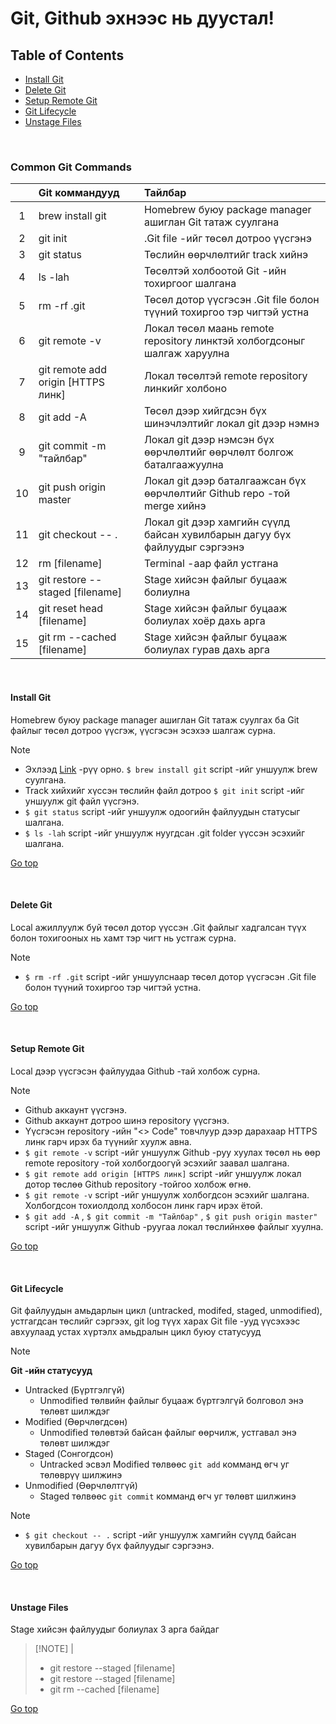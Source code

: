 # Git, Github эхнээс нь дуустал!

## Table of Contents

- [Install Git](#install-git)
- [Delete Git](#delete-git)
- [Setup Remote Git](#setup-remote-git)
- [Git Lifecycle](#git-lifecycle)
- [Unstage Files](#unstage-files)

<br>

### Common Git Commands

|     | Git коммандууд                     | Тайлбар                                                                     |
| :-: | :--------------------------------- | :-------------------------------------------------------------------------- |
|  1  | brew install git                   | Homebrew буюу package manager ашиглан Git татаж суулгана                    |
|  2  | git init                           | .Git file -ийг төсөл дотроо үүсгэнэ                                         |
|  3  | git status                         | Төслийн өөрчлөлтийг track хийнэ                                             |
|  4  | ls -lah                            | Төсөлтэй холбоотой Git -ийн тохиргоог шалгана                               |
|  5  | rm -rf .git                        | Төсөл дотор үүсгэсэн .Git file болон түүний тохиргоо тэр чигтэй устна       |
|  6  | git remote -v                      | Локал төсөл маань remote repository линктэй холбогдсоныг шалгаж харуулна    |
|  7  | git remote add origin [HTTPS линк] | Локал төсөлтэй remote repository линкийг холбоно                            |
|  8  | git add -A                         | Төсөл дээр хийгдсэн бүх шинэчлэлтийг локал git дээр нэмнэ                   |
|  9  | git commit -m "тайлбар"            | Локал git дээр нэмсэн бүх өөрчлөлтийг өөрчлөлт болгож баталгаажуулна        |
| 10  | git push origin master             | Локал git дээр баталгаажсан бүх өөрчлөлтийг Github repo -той merge хийнэ    |
| 11  | git checkout -- .                  | Локал git дээр хамгийн сүүлд байсан хувилбарын дагуу бүх файлуудыг сэргээнэ |
| 12  | rm [filename]                      | Terminal -аар файл устгана                                                  |
| 13  | git restore --staged [filename]    | Stage хийсэн файлыг буцааж болиулна                                         |
| 14  | git reset head [filename]          | Stage хийсэн файлыг буцааж болиулах хоёр дахь арга                          |
| 15  | git rm --cached [filename]         | Stage хийсэн файлыг буцааж болиулах гурав дахь арга                         |

<br>

#### Install Git

Homebrew буюу package manager ашиглан Git татаж суулгах ба Git файлыг төсөл дотроо үүсгэж, үүсгэсэн эсэхээ шалгаж сурна.

> [!NOTE]
>
> - Эхлээд [Link](https://git-scm.com/downloads/mac) -рүү орно. `$ brew install git` script -ийг уншуулж brew суулгана.
> - Track хийхийг хүссэн төслийн файл дотроо `$ git init` script -ийг уншуулж git файл үүсгэнэ.
> - `$ git status` script -ийг уншуулж одоогийн файлуудын статусыг шалгана.
> - `$ ls -lah` script -ийг уншуулж нуугдсан .git folder үүссэн эсэхийг шалгана.

[Go top](#table-of-contents)

<br>

#### Delete Git

Local ажиллуулж буй төсөл дотор үүссэн .Git файлыг хадгалсан түүх болон тохигооных нь хамт тэр чигт нь устгаж сурна.

> [!NOTE]
>
> - `$ rm -rf .git` script -ийг уншуулснаар төсөл дотор үүсгэсэн .Git file болон түүний тохиргоо тэр чигтэй устна.

[Go top](#table-of-contents)

<br>

#### Setup Remote Git

Local дээр үүсгэсэн файлуудаа Github -тай холбож сурна.

> [!NOTE]
>
> - Github аккаунт үүсгэнэ.
> - Github аккаунт дотроо шинэ repository үүсгэнэ.
> - Үүсгэсэн repository -ийн "<> Code" товчлуур дээр дарахаар HTTPS линк гарч ирэх ба түүнийг хуулж авна.
> - `$ git remote -v` script -ийг уншуулж Github -руу хуулах төсөл нь өөр remote repository -той холбогдоогүй эсэхийг заавал шалгана.
> - `$ git remote add origin [HTTPS линк]` script -ийг уншуулж локал дотор төслөө Github repository -тойгоо холбож өгнө.
> - `$ git remote -v` script -ийг уншуулж холбогдсон эсэхийг шалгана. Холбогдсон тохиолдолд холбосон линк гарч ирэх ётой.
> - `$ git add -A` , `$ git commit -m "Тайлбар"` , `$ git push origin master"` script -ийг уншуулж Github -руугаа локал төслийнхөө файлыг хуулна.

[Go top](#table-of-contents)

<br>

#### Git Lifecycle

Git файлуудын амьдарлын цикл (untracked, modifed, staged, unmodified), устгагдсан төслийг сэргээх, git log түүх харах
Git file -ууд үүсэхээс авхуулаад устах хүртэлх амьдралын цикл буюу статусууд

> [!NOTE]
>
> **Git -ийн статусууд**
>
> - Untracked (Бүртгэлгүй)
>   - Unmodified төлвийн файлыг буцааж бүртгэлгүй болговол энэ төлөвт шилждэг
> - Modified (Өөрчлөгдсөн)
>   - Unmodified төлөвтэй байсан файлыг өөрчилж, устгавал энэ төлөвт шилждэг
> - Staged (Сонгогдсон)
>   - Untracked эсвэл Modified төлвөөс `git add` комманд өгч уг төлөврүү шилжинэ
> - Unmodified (Өөрчлөлтгүй)
>   - Staged төлвөөс `git commit` комманд өгч уг төлөвт шилжинэ

> [!NOTE]
>
> - `$ git checkout -- .` script -ийг уншуулж хамгийн сүүлд байсан хувилбарын дагуу бүх файлуудыг сэргээнэ.

[Go top](#table-of-contents)

<br>

#### Unstage Files

Stage хийсэн файлуудыг болиулах 3 арга байдаг

> [!NOTE] |
>
> - git restore --staged [filename]
> - git restore --staged [filename]
> - git rm --cached [filename]

[Go top](#table-of-contents)

<br>
